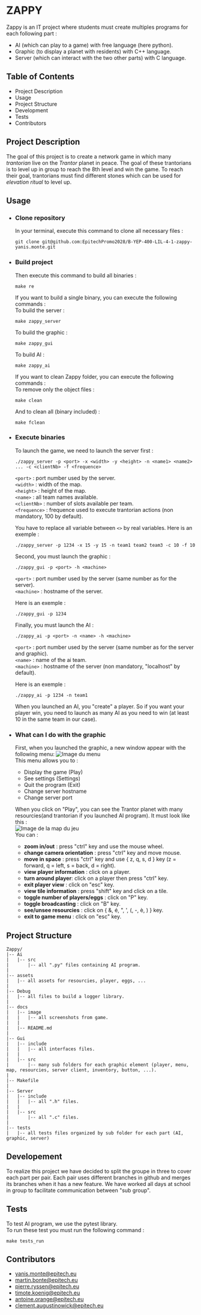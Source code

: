 # ZAPPY

Zappy is an IT project where students must create multiples programs for each following part :
 - AI (which can play to a game) with free language (here python).
 - Graphic (to display a planet with residents) with C++ language.
 - Server (which can interact with the two other parts) with C language.


## Table of Contents

 - Project Description
 - Usage
 - Project Structure
 - Development
 - Tests
 - Contributors


## Project Description

The goal of this project is to create a network game in which many *trantorian* live on the *Trantor* planet in peace.
The goal of these trantorians is to level up in group to reach the 8th level and win the game.
To reach their goal, trantorians must find different stones which can be used for *elevation ritual* to level up.


## Usage

 - ### Clone repository
    In your terminal, execute this command to clone all necessary files :
    ```
    git clone git@github.com:EpitechPromo2028/B-YEP-400-LIL-4-1-zappy-yanis.monte.git
    ```

 - ### Build project
    Then execute this command to build all binaries :
    ```
    make re
    ```

   If you want to build a single binary, you can execute the following commands :\
   To build the server :
   ```
   make zappy_server
   ```

   To build the graphic :
   ```
   make zappy_gui
   ```

   To build AI :
   ```
   make zappy_ai
   ```

   If you want to clean Zappy folder, you can execute the following commands :\
   To remove only the object files :
   ```
   make clean
   ```

   And to clean all (binary included) :
   ```
   make fclean
   ```

 - ### Execute binaries
    To launch the game, we need to launch the server first :
    ```
    ./zappy_server -p <port> -x <width> -y <height> -n <name1> <name2> ... -c <clientNb> -f <frequence>
    ```
    `<port>` : port number used by the server.\
    `<width>` : width of the map.\
    `<height>` : height of the map.\
    `<name>` : all team names available.\
    `<clientNb>` : number of slots available per team.\
    `<frequence>` : frequence used to execute trantorian actions (non mandatory, 100 by default).

    You have to replace all variable between `<>` by real variables.
    Here is an exemple :
    ```
    ./zappy_server -p 1234 -x 15 -y 15 -n team1 team2 team3 -c 10 -f 10
    ```

    Second, you must launch the graphic :
    ```
    ./zappy_gui -p <port> -h <machine>
    ```
    `<port>` : port number used by the server (same number as for the server).\
    `<machine>` : hostname of the server.

    Here is an exemple :
    ```
    ./zappy_gui -p 1234
    ```

    Finally, you must launch the AI :
    ```
    ./zappy_ai -p <port> -n <name> -h <machine>
    ```
    `<port>` : port number used by the server (same number as for the server and graphic).\
    `<name>` : name of the ai team.\
    `<machine>` : hostname of the server (non mandatory, "localhost" by default).

    Here is an exemple :
    ```
    ./zappy_ai -p 1234 -n team1
    ```
    When you launched an AI, you "create" a player. So if you want your player win, you need to launch as many AI as you need to win (at least 10 in the same team in our case).

 - ### What can I do with the graphic
   First, when you launched the graphic, a new window appear with the following menu:
   ![Image du menu](./image/menu-screenshot.png)\
   This menu allows you to :
   - Display the game (Play)
   - See settings (Settings)
   - Quit the program (Exit)
   - Change server hostname
   - Change server port

   When you click on "Play", you can see the Trantor planet with many resourcies(and trantorian if you launched AI program). It must look like this :\
   ![Image de la map du jeu](./image/trantor-screenshot.png)\
   You can :
      - **zoom in/out** : press "ctrl" key and use the mouse wheel.
      - **change camera orientation** : press "ctrl" key and move mouse.
      - **move in space** : press "ctrl" key and use { z, q, s, d } key (z = forward, q = left, s = back, d = right).
      - **view player information** : click on a player.
      - **turn around player**: click on a player then press "ctrl" key.
      - **exit player view** : click on "esc" key.
      - **view tile information** : press "shift" key and click on a tile.
      - **toggle number of players/eggs** : click on "P" key.
      - **toggle broadcasting** : click on "B" key.
      - **see/unsee resourcies** : click on { &, é, ", ', (, -, è, ) } key.
      - **exit to game menu** : click on "esc" key.

## Project Structure

```
Zappy/
|-- Ai
|   |-- src
|       |-- all ".py" files containing AI program.
|
|-- assets
|   |-- all assets for resourcies, player, eggs, ...
|
|-- Debug
|   |-- all files to build a logger library.
|
|-- docs
|   |-- image
|   |   |-- all screenshots from game.
|   |
|   |-- README.md
|
|-- Gui
|   |-- include
|   |   |-- all interfaces files.
|   |
|   |-- src
|       |-- many sub folders for each graphic element (player, menu, map, resourcies, server client, inventory, button, ...).
|
|-- Makefile
|
|-- Server
|   |-- include
|   |   |-- all ".h" files.
|   |
|   |-- src
|       |-- all ".c" files.
|
|-- tests
|   |-- all tests files organized by sub folder for each part (AI, graphic, server)
```

## Developement

To realize this project we have decided to split the groupe in three to cover each part per pair. Each pair uses different branches in github and merges its branches when it has a new feature. We have worked all days at school in group to facilitate communication between "sub group".


## Tests

To test AI program, we use the pytest library.\
To run these test you must run the following command :
```
make tests_run
```


## Contributors

 - yanis.monte@epitech.eu
 - martin.bonte@epitech.eu
 - pierre.ryssen@epitech.eu
 - timote.koenig@epitech.eu
 - antoine.orange@epitech.eu
 - clement.augustinowick@epitech.eu
